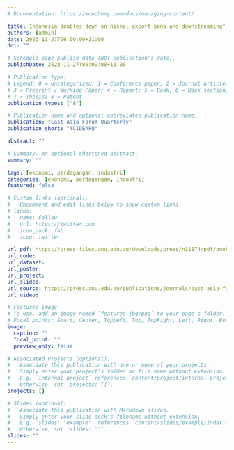 ```yaml
---
# Documentation: https://wowchemy.com/docs/managing-content/

title: Indonesia doubles down on nickel export bans and downstreaming"
authors: [admin]
date: 2023-11-27T06:09:00+11:00
doi: ""

# Schedule page publish date (NOT publication's date).
publishDate: 2023-11-27T06:09:00+11:00

# Publication type.
# Legend: 0 = Uncategorized; 1 = Conference paper; 2 = Journal article;
# 3 = Preprint / Working Paper; 4 = Report; 5 = Book; 6 = Book section;
# 7 = Thesis; 8 = Patent
publication_types: ["8"]

# Publication name and optional abbreviated publication name.
publication: "East Asia Forum Quarterly"
publication_short: "TCIDEAFQ"

abstract: ""

# Summary. An optional shortened abstract.
summary: ""

tags: [ekonomi, perdagangan, industri]
categories: [ekonomi, perdagangan, industri]
featured: false

# Custom links (optional).
#   Uncomment and edit lines below to show custom links.
# links:
# - name: Follow
#   url: https://twitter.com
#   icon_pack: fab
#   icon: twitter

url_pdf: https://press-files.anu.edu.au/downloads/press/n11874/pdf/book.pdf
url_code:
url_dataset:
url_poster:
url_project:
url_slides:
url_source: https://press.anu.edu.au/publications/journals/east-asia-forum-quarterly/east-asia-forum-quarterly-volume-15-number-4-2023
url_video:

# Featured image
# To use, add an image named `featured.jpg/png` to your page's folder. 
# Focal points: Smart, Center, TopLeft, Top, TopRight, Left, Right, BottomLeft, Bottom, BottomRight.
image:
  caption: ""
  focal_point: ""
  preview_only: false

# Associated Projects (optional).
#   Associate this publication with one or more of your projects.
#   Simply enter your project's folder or file name without extension.
#   E.g. `internal-project` references `content/project/internal-project/index.md`.
#   Otherwise, set `projects: []`.
projects: []

# Slides (optional).
#   Associate this publication with Markdown slides.
#   Simply enter your slide deck's filename without extension.
#   E.g. `slides: "example"` references `content/slides/example/index.md`.
#   Otherwise, set `slides: ""`.
slides: ""
---
```

